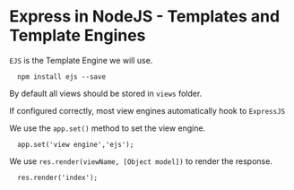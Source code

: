 # Express in NodeJS - Templates and Template Engines

`EJS` is the Template Engine we will use.
```
  npm install ejs --save
```

By default all views should be stored in `views` folder.

If configured correctly, most view engines automatically hook to `ExpressJS`

We use the `app.set()` method to set the view engine.
```
  app.set('view engine','ejs');
```

We use `res.render(viewName, [Object model])` to render the response.
```
  res.render('index');
```
